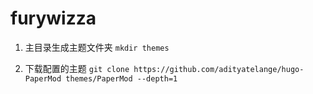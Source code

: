 # furywizza
1. 主目录生成主题文件夹
```mkdir themes```

2. 下载配置的主题
```git clone https://github.com/adityatelange/hugo-PaperMod themes/PaperMod --depth=1```
